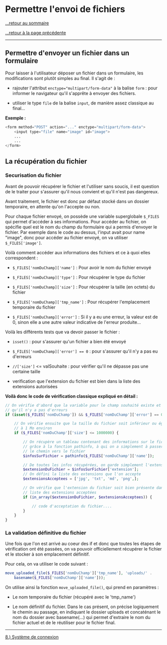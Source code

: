 # Permettre l'envoi de fichiers

[...retour au sommaire](../intro.md)

[...retour à la page précédente](./formulairesSecurises.md)

---

## Permettre d'envoyer un fichier dans un formulaire 

Pour laisser à l'utilisateur déposer un fichier dans un formulaire, les modifications sont plutôt simples au final. Il s'agit de : 

* rajouter l'attribut `enctype="multipart/form-data"` à la balise `form` : pour informer le navigateur qu'il s'apprête à envoyer des fichiers. 

* utiliser le type `file` de la balise `input`, de manière assez classique au final...

**Exemple :**
```php
<form method="POST" action="..." enctype="multipart/form-data">
    <input type="file" name="image" id="image">
    ...
    ...
</form>
```

## La récupération du fichier

### Securisation du fichier 

Avant de pouvoir récupérer le fichier et l'utiliser sans soucis, il est question de le traiter pour s'assurer qu'il nous convient et qu'il n'est pas dangereux. 

Avant traitement, le fichier est donc par défaut stocké dans un dossier temporaire, en attente qu'on l'accepte ou non. 

Pour chaque fichier envoyé, on possède une variable superglobale `$_FILES` qui permet d'accéder à ses informations. 
Pour accéder au fichier, on spécifie quel est le nom du champ du formulaire qui a permis d'envoyer le fichier. 
Par exemple dans le code au dessus, l'input avait pour name "image", donc pour accéder au fichier envoyé, on va utiliser `$_FILES['image']`. 

Voilà comment accéder aux informations des fichiers et ce à quoi elles correspondent : 

* `$_FILES['nomDuChamp]['name']` : Pour avoir le nom du fichier envoyé 

* `$_FILES['nomDuChamp]['type']` : Pour récupérer le type du fichier 

* `$_FILES['nomDuChamp]['size']` : Pour récupérer la taille (en octets) du fichier 

* `$_FILES['nomDuChamp]['tmp_name']` : Pour récupérer l'emplacement temporaire du fichier 

* `$_FILES['nomDuChamp]['error']` : Si il y a eu une erreur, la valeur est de 0, sinon elle a une autre valeur indicative de l'erreur produite...


Voilà les différents tests que va devoir passer le fichier : 

* `isset()` : pour s'assurer qu'un fichier a bien été envoyé 

* `$_FILES['nomDuChamp]['error'] == 0` : pour s'assurer qu'il n'y a pas eu d'erreurs 

* `//['size']` <= valSouhaite : pour vérifier qu'il ne dépasse pas une certaine taille 

* verification que l'extension du fichier est bien dans la liste des extensions autorisées 


**Voilà donc le code de vérification classique expliqué en détail :**
```php
// On vérifie d'abord que la variable pour le champ souhaité existe et 
// qu'il n'y a pas d'erreurs 
if (isset($_FILES['nomDuChamp']) && $_FILES['nomDuChamp']['error'] == 0) {

    // On vérifie ensuite que la taille du fichier soit inférieur ou égale 
    // à 1 Mo environ 
    if ($_FILES['nomDuChamp']['size'] <= 1000000) {

        // On récupère un tableau contenant des informations sur le fichier 
        // grâce à la fonction pathinfo, à qui on a simplement à passer 
        // le chemin vers le fichier 
        $infosSurFichier = pathinfo($_FILES['nomDuChamp']['name']);

        // De toutes les infos récupérées, on garde simplement l'extension du fichier
        $extensionDuFichier = $infosSurFichier['extension'];
        // On défini la liste des extensions que l'on accepte 
        $extensionsAcceptees = ['jpg', 'txt', 'md', 'png',];

        // On vérifie que l'extension du fichier soit bien présente dans la 
        // liste des extensions acceptées
        if (in_array($extensionDuFichier, $extensionsAcceptees)) {

            // code d'acceptation du fichier....
        }
    }
}
```

### La validation définitive du fichier 

Une fois que l'on est arrivé au coeur des if et donc que toutes les étapes de vérification ont été passées, on va pouvoir officiellement récupérer le fichier et le stocker à son emplacement définitif.

Pour cela, on va utiliser le code suivant : 
```php
move_uploaded_file($_FILES['nomDuChamp']['tmp_name'], 'uploads/' . 
    basename($_FILES['nomDuChamp']['name']));
```

On utilise ainsi la fonction `move_uploaded_file()`, qui prend en paramètres : 

* Le nom temporaire du fichier (récupéré avec le 'tmp_name')

* Le nom définitif du fichier. Dans le cas présent, on précise logiquement le chemin au passage, en indiquant le dossier uploads et concaténant le nom du dossier avec basename(...) qui permet d'extraire le nom du fichier actuel et de le réutiliser pour le fichier final. 


---

[8.) Système de connexion](./connexion.md)
